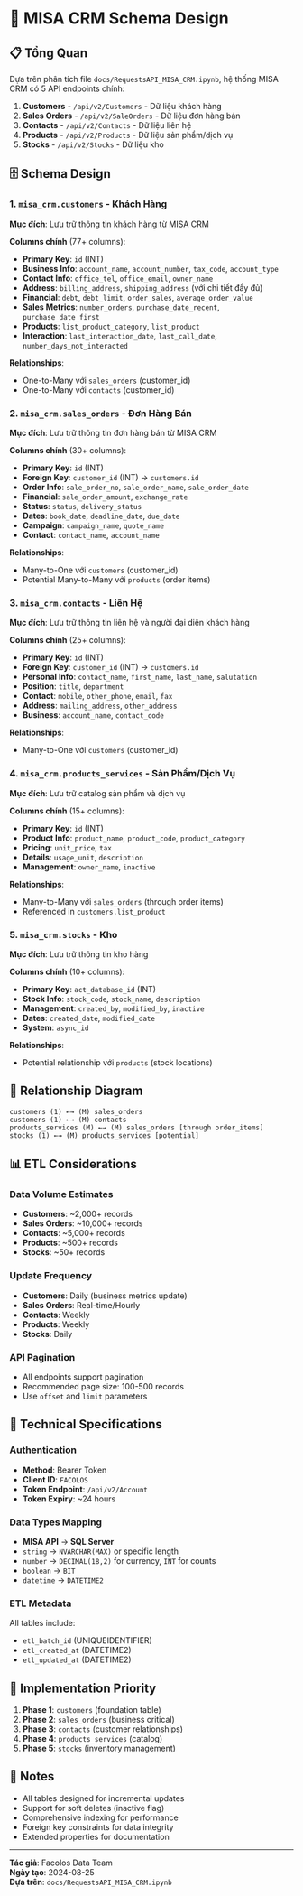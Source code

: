 # 🏢 MISA CRM Schema Design

## 📋 Tổng Quan

Dựa trên phân tích file `docs/RequestsAPI_MISA_CRM.ipynb`, hệ thống MISA CRM có 5 API endpoints chính:

1. **Customers** - `/api/v2/Customers` - Dữ liệu khách hàng
2. **Sales Orders** - `/api/v2/SaleOrders` - Dữ liệu đơn hàng bán
3. **Contacts** - `/api/v2/Contacts` - Dữ liệu liên hệ
4. **Products** - `/api/v2/Products` - Dữ liệu sản phẩm/dịch vụ
5. **Stocks** - `/api/v2/Stocks` - Dữ liệu kho

## 🗄️ Schema Design

### 1. `misa_crm.customers` - Khách Hàng

**Mục đích**: Lưu trữ thông tin khách hàng từ MISA CRM

**Columns chính** (77+ columns):
- **Primary Key**: `id` (INT)
- **Business Info**: `account_name`, `account_number`, `tax_code`, `account_type`
- **Contact Info**: `office_tel`, `office_email`, `owner_name`
- **Address**: `billing_address`, `shipping_address` (với chi tiết đầy đủ)
- **Financial**: `debt`, `debt_limit`, `order_sales`, `average_order_value`
- **Sales Metrics**: `number_orders`, `purchase_date_recent`, `purchase_date_first`
- **Products**: `list_product_category`, `list_product`
- **Interaction**: `last_interaction_date`, `last_call_date`, `number_days_not_interacted`

**Relationships**: 
- One-to-Many với `sales_orders` (customer_id)
- One-to-Many với `contacts` (customer_id)

### 2. `misa_crm.sales_orders` - Đơn Hàng Bán

**Mục đích**: Lưu trữ thông tin đơn hàng bán từ MISA CRM

**Columns chính** (30+ columns):
- **Primary Key**: `id` (INT)
- **Foreign Key**: `customer_id` (INT) → `customers.id`
- **Order Info**: `sale_order_no`, `sale_order_name`, `sale_order_date`
- **Financial**: `sale_order_amount`, `exchange_rate`
- **Status**: `status`, `delivery_status`
- **Dates**: `book_date`, `deadline_date`, `due_date`
- **Campaign**: `campaign_name`, `quote_name`
- **Contact**: `contact_name`, `account_name`

**Relationships**:
- Many-to-One với `customers` (customer_id)
- Potential Many-to-Many với `products` (order items)

### 3. `misa_crm.contacts` - Liên Hệ

**Mục đích**: Lưu trữ thông tin liên hệ và người đại diện khách hàng

**Columns chính** (25+ columns):
- **Primary Key**: `id` (INT)
- **Foreign Key**: `customer_id` (INT) → `customers.id`
- **Personal Info**: `contact_name`, `first_name`, `last_name`, `salutation`
- **Position**: `title`, `department`
- **Contact**: `mobile`, `other_phone`, `email`, `fax`
- **Address**: `mailing_address`, `other_address`
- **Business**: `account_name`, `contact_code`

**Relationships**:
- Many-to-One với `customers` (customer_id)

### 4. `misa_crm.products_services` - Sản Phẩm/Dịch Vụ

**Mục đích**: Lưu trữ catalog sản phẩm và dịch vụ

**Columns chính** (15+ columns):
- **Primary Key**: `id` (INT)
- **Product Info**: `product_name`, `product_code`, `product_category`
- **Pricing**: `unit_price`, `tax`
- **Details**: `usage_unit`, `description`
- **Management**: `owner_name`, `inactive`

**Relationships**:
- Many-to-Many với `sales_orders` (through order items)
- Referenced in `customers.list_product`

### 5. `misa_crm.stocks` - Kho

**Mục đích**: Lưu trữ thông tin kho hàng

**Columns chính** (10+ columns):
- **Primary Key**: `act_database_id` (INT)
- **Stock Info**: `stock_code`, `stock_name`, `description`
- **Management**: `created_by`, `modified_by`, `inactive`
- **Dates**: `created_date`, `modified_date`
- **System**: `async_id`

**Relationships**:
- Potential relationship với `products` (stock locations)

## 🔗 Relationship Diagram

```
customers (1) ←→ (M) sales_orders
customers (1) ←→ (M) contacts
products_services (M) ←→ (M) sales_orders [through order_items]
stocks (1) ←→ (M) products_services [potential]
```

## 📊 ETL Considerations

### Data Volume Estimates
- **Customers**: ~2,000+ records
- **Sales Orders**: ~10,000+ records
- **Contacts**: ~5,000+ records  
- **Products**: ~500+ records
- **Stocks**: ~50+ records

### Update Frequency
- **Customers**: Daily (business metrics update)
- **Sales Orders**: Real-time/Hourly
- **Contacts**: Weekly
- **Products**: Weekly
- **Stocks**: Daily

### API Pagination
- All endpoints support pagination
- Recommended page size: 100-500 records
- Use `offset` and `limit` parameters

## 🔧 Technical Specifications

### Authentication
- **Method**: Bearer Token
- **Client ID**: `FACOLOS`
- **Token Endpoint**: `/api/v2/Account`
- **Token Expiry**: ~24 hours

### Data Types Mapping
- **MISA API** → **SQL Server**
- `string` → `NVARCHAR(MAX)` or specific length
- `number` → `DECIMAL(18,2)` for currency, `INT` for counts
- `boolean` → `BIT`
- `datetime` → `DATETIME2`

### ETL Metadata
All tables include:
- `etl_batch_id` (UNIQUEIDENTIFIER)
- `etl_created_at` (DATETIME2)
- `etl_updated_at` (DATETIME2)

## 🎯 Implementation Priority

1. **Phase 1**: `customers` (foundation table)
2. **Phase 2**: `sales_orders` (business critical)
3. **Phase 3**: `contacts` (customer relationships)
4. **Phase 4**: `products_services` (catalog)
5. **Phase 5**: `stocks` (inventory management)

## 📝 Notes

- All tables designed for incremental updates
- Support for soft deletes (inactive flag)
- Comprehensive indexing for performance
- Foreign key constraints for data integrity
- Extended properties for documentation

---

**Tác giả**: Facolos Data Team  
**Ngày tạo**: 2024-08-25  
**Dựa trên**: `docs/RequestsAPI_MISA_CRM.ipynb`
